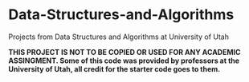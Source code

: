 # Data-Structures-and-Algorithms
Projects from Data Structures and Algorithms at University of Utah

<b>
THIS PROJECT IS NOT TO BE COPIED OR USED FOR ANY ACADEMIC ASSINGMENT.
  <b>
    Some of this code was provided by professors at the University of Utah,
    all credit for the starter code goes to them. 
